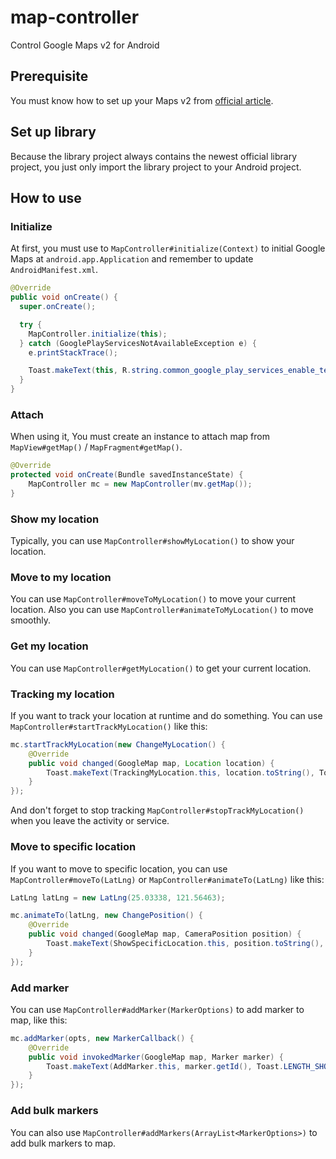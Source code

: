 # map-controller

Control Google Maps v2 for Android

## Prerequisite

You must know how to set up your Maps v2 from [official article](https://developers.google.com/maps/documentation/android/start).

## Set up library

Because the library project always contains the newest official library project, you just only import the library project to your Android project.

## How to use

### Initialize

At first, you must use to `MapController#initialize(Context)` to initial Google Maps at `android.app.Application` and remember to update `AndroidManifest.xml`.

```java
@Override
public void onCreate() {
  super.onCreate();

  try {
    MapController.initialize(this);
  } catch (GooglePlayServicesNotAvailableException e) {
    e.printStackTrace();

    Toast.makeText(this, R.string.common_google_play_services_enable_text, Toast.Length_SHORT).show();
  }
}
```

### Attach

When using it, You must create an instance to attach map from `MapView#getMap()` / `MapFragment#getMap()`.

```java
@Override
protected void onCreate(Bundle savedInstanceState) {
	MapController mc = new MapController(mv.getMap());
}
```

### Show my location

Typically, you can use `MapController#showMyLocation()` to show your location.

### Move to my location

You can use `MapController#moveToMyLocation()` to move your current location. Also you can use `MapController#animateToMyLocation()` to move smoothly.

### Get my location

You can use `MapController#getMyLocation()` to get your current location.

### Tracking my location

If you want to track your location at runtime and do something. You can use `MapController#startTrackMyLocation()` like this:

```java
mc.startTrackMyLocation(new ChangeMyLocation() {
	@Override
	public void changed(GoogleMap map, Location location) {
		Toast.makeText(TrackingMyLocation.this, location.toString(), Toast.LENGTH_SHORT).show();
	}
});
```

And don't forget to stop tracking `MapController#stopTrackMyLocation()` when you leave the activity or service.

### Move to specific location

If you want to move to specific location, you can use `MapController#moveTo(LatLng)` or `MapController#animateTo(LatLng)` like this:

```java
LatLng latLng = new LatLng(25.03338, 121.56463);

mc.animateTo(latLng, new ChangePosition() {
	@Override
	public void changed(GoogleMap map, CameraPosition position) {
		Toast.makeText(ShowSpecificLocation.this, position.toString(), Toast.LENGTH_SHORT).show();
	}
});
```

### Add marker

You can use `MapController#addMarker(MarkerOptions)` to add marker to map, like this:

```java
mc.addMarker(opts, new MarkerCallback() {
	@Override
	public void invokedMarker(GoogleMap map, Marker marker) {
		Toast.makeText(AddMarker.this, marker.getId(), Toast.LENGTH_SHORT).show();
	}
});
```

### Add bulk markers

You can also use `MapController#addMarkers(ArrayList<MarkerOptions>)` to add bulk markers to map.
